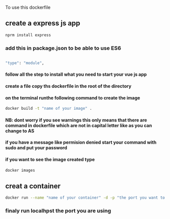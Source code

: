 To use this dockerfile

## create a express js app 

```sh
nprm install express

```

### add this in package.json to be able to use ES6

```sh

"type": "module",
```
#### follow all the step to install what you need to start your vue js app

#### create a file copy ths dockerfile in the root of the directory

#### on the terminal runthe following command to create the image 

```sh
docker build -t "name of your image" .

```
#### NB: dont worry if you see warnings this only means that there are command in dockerfile which are not in capital letter like as you can change to AS

#### if you have a message like permision denied start your command with sudo and put your password

#### if you want to see the image created type

```sh
docker images

```
## creat a container 

```sh
docker run --name "name of your container" -d -p "the port you want to run vue js":3000 "name of your image"

```

### finaly run localhpst the port you are using 
